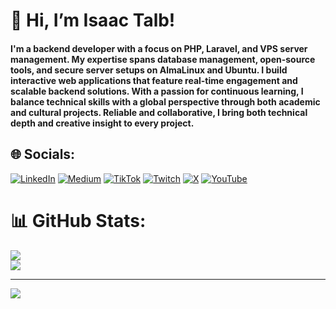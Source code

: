 # 👋 Hi, I’m Isaac Talb!

#### I'm a backend developer with a focus on PHP, Laravel, and VPS server management. My expertise spans database management, open-source tools, and secure server setups on AlmaLinux and Ubuntu. I build interactive web applications that feature real-time engagement and scalable backend solutions. With a passion for continuous learning, I balance technical skills with a global perspective through both academic and cultural projects. Reliable and collaborative, I bring both technical depth and creative insight to every project.


## 🌐 Socials:
[![LinkedIn](https://img.shields.io/badge/LinkedIn-%230077B5.svg?logo=linkedin&logoColor=white)](https://linkedin.com/in/isaac-talb) [![Medium](https://img.shields.io/badge/Medium-12100E?logo=medium&logoColor=white)](https://medium.com/@isaactalb) [![TikTok](https://img.shields.io/badge/TikTok-%23000000.svg?logo=TikTok&logoColor=white)](https://tiktok.com/@isaac.talb) [![Twitch](https://img.shields.io/badge/Twitch-%239146FF.svg?logo=Twitch&logoColor=white)](https://twitch.tv/isaactalb) [![X](https://img.shields.io/badge/X-black.svg?logo=X&logoColor=white)](https://x.com/IsaacTalb) [![YouTube](https://img.shields.io/badge/YouTube-%23FF0000.svg?logo=YouTube&logoColor=white)](https://youtube.com/@https://www.youtube.com/channel/UCLVg5X-Xfe75KgDfJvi7XCQ) 

# 📊 GitHub Stats:
![](https://github-readme-streak-stats.herokuapp.com/?user=IsaacTalb&theme=dark&hide_border=false)<br/>
![](https://github-readme-stats.vercel.app/api/top-langs/?username=IsaacTalb&theme=dark&hide_border=false&include_all_commits=true&count_private=true&layout=compact)


---
[![](https://visitcount.itsvg.in/api?id=IsaacTalb&icon=0&color=0)](https://visitcount.itsvg.in)
